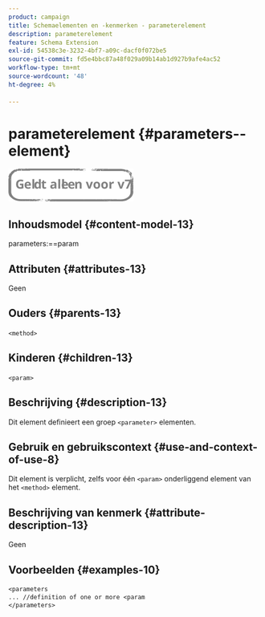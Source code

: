 ```yaml
---
product: campaign
title: Schemaelementen en -kenmerken - parameterelement
description: parameterelement
feature: Schema Extension
exl-id: 54538c3e-3232-4bf7-a09c-dacf0f072be5
source-git-commit: fd5e4bbc87a48f029a09b14ab1d927b9afe4ac52
workflow-type: tm+mt
source-wordcount: '48'
ht-degree: 4%

---
```


# parameterelement {#parameters--element}

![](../../../assets/v7-only.svg)

## Inhoudsmodel {#content-model-13}

parameters:==param

## Attributen {#attributes-13}

Geen

## Ouders {#parents-13}

`<method>`

## Kinderen {#children-13}

`<param>`

## Beschrijving {#description-13}

Dit element definieert een groep `<parameter>`  elementen.

## Gebruik en gebruikscontext {#use-and-context-of-use-8}

Dit element is verplicht, zelfs voor één `<param>` onderliggend element van het `<method>`  element.

## Beschrijving van kenmerk {#attribute-description-13}

Geen

## Voorbeelden {#examples-10}

```
<parameters
... //definition of one or more <param
</parameters>
```

